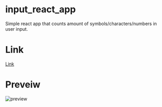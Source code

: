 # input_react_app
Simple react app that counts amount of symbols/characters/numbers in user input.
# Link
[Link](https://2b0f7bbd.github.io/input_react_app/)
# Preveiw
![preview](https://i.imgur.com/5rXqTte.png)
